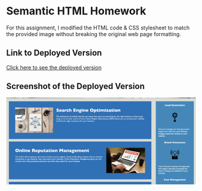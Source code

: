 # Semantic HTML Homework

For this assignment, I modified the HTML code & CSS stylesheet to match the provided image without breaking the original web page formatting. 

## Link to Deployed Version

[Click here to see the deployed version](https://teutonicted.github.io/semantic-html/)

## Screenshot of the Deployed Version

![Screenshot of the web page](./assets/images/screenshot.png)

